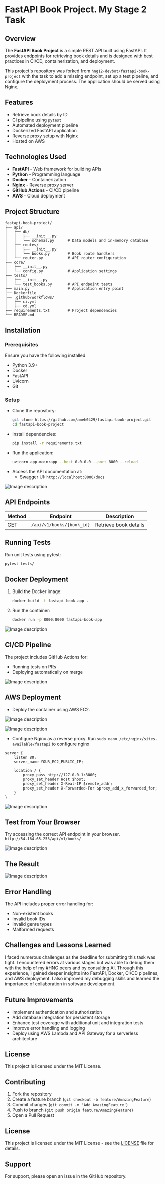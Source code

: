 # FastAPI Book Project. My Stage 2 Task 

## Overview
The **FastAPI Book Project** is a simple REST API built using FastAPI. It provides endpoints for retrieving book details and is designed with best practices in CI/CD, containerization, and deployment.

This project's repository was forked from `hng12-devbot/fastapi-book-project` with the task to add a missing endpoint, set up a test pipeline, and configure the deployment process. The application should be served using Nginx.

## Features
- Retrieve book details by ID
- CI pipeline using `pytest`
- Automated deployment pipeline
- Dockerized FastAPI application
- Reverse proxy setup with Nginx
- Hosted on AWS

## Technologies Used
- **FastAPI** - Web framework for building APIs
- **Python** - Programming language
- **Docker** - Containerization
- **Nginx** - Reverse proxy server
- **GitHub Actions** - CI/CD pipeline
- **AWS** - Cloud deployment

## Project Structure
```
fastapi-book-project/
├── api/
│   ├── db/
│   │   ├── __init__.py
│   │   └── schemas.py      # Data models and in-memory database
│   ├── routes/
│   │   ├── __init__.py
│   │   └── books.py        # Book route handlers
│   └── router.py           # API router configuration
├── core/
│   ├── __init__.py
│   └── config.py           # Application settings
├── tests/
│   ├── __init__.py
│   └── test_books.py       # API endpoint tests
├── main.py                 # Application entry point
│── Dockerfile
│── .github/workflows/
│   ├── ci.yml
│   ├── cd.yml
├── requirements.txt        # Project dependencies
└── README.md
```

## Installation

### Prerequisites
Ensure you have the following installed:
- Python 3.9+
- Docker
- FastAPI
- Uvicorn
- Git

### Setup
- Clone the repository:
   ```sh
   git clone https://github.com/ameh0429/fastapi-book-project.git
   cd fastapi-book-project
   ```
- Install dependencies:
   ```sh
   pip install -r requirements.txt
   ```
- Run the application:
   ```sh
   uvicorn app.main:app --host 0.0.0.0 --port 8000 --reload
   ```
- Access the API documentation at:
   - Swagger UI: `http://localhost:8000/docs`
   

![Image description](https://dev-to-uploads.s3.amazonaws.com/uploads/articles/ebuleugqgbkmcraxduo0.png)

## API Endpoints
| Method | Endpoint | Description |
|--------|---------|-------------|
| GET | `/api/v1/books/{book_id}` | Retrieve book details |

## Running Tests
Run unit tests using pytest:
```sh
pytest tests/
```

## Docker Deployment
1. Build the Docker image:
   ```sh
   docker build -t fastapi-book-app .
   ```
2. Run the container:
   ```sh
   docker run -p 8000:8000 fastapi-book-app
   ```

![Image description](https://dev-to-uploads.s3.amazonaws.com/uploads/articles/g8pvt85dlkq0t3pypqny.png)

## CI/CD Pipeline
The project includes GitHub Actions for:
- Running tests on PRs
- Deploying automatically on merge

![Image description](https://dev-to-uploads.s3.amazonaws.com/uploads/articles/netgnkm2iperunj8u2uc.png)

## AWS Deployment
- Deploy the container using AWS EC2.

![Image description](https://dev-to-uploads.s3.amazonaws.com/uploads/articles/nfb6lpq38bkxehl5cdim.png)


![Image description](https://dev-to-uploads.s3.amazonaws.com/uploads/articles/gqiuyp1jp0vaewdy91e4.png)

- Configure Nginx as a reverse proxy.
Run `sudo nano /etc/nginx/sites-available/fastapi` to configure nginx

```
server {
    listen 80;
    server_name YOUR_EC2_PUBLIC_IP;

    location / {
        proxy_pass http://127.0.0.1:8000;
        proxy_set_header Host $host;
        proxy_set_header X-Real-IP $remote_addr;
        proxy_set_header X-Forwarded-For $proxy_add_x_forwarded_for;
    }
}

```

![Image description](https://dev-to-uploads.s3.amazonaws.com/uploads/articles/zzd5emghwh68manawyq1.png)

## Test from Your Browser
Try accessing the correct API endpoint in your browser. 
`http://54.164.65.253/api/v1/books/`

![Image description](https://dev-to-uploads.s3.amazonaws.com/uploads/articles/1jvuzmmnztewyvlcgy3b.png)

## The Result

![Image description](https://dev-to-uploads.s3.amazonaws.com/uploads/articles/0jccs0bqa5bn8rmo5mo5.png)

## Error Handling
The API includes proper error handling for:
- Non-existent books
- Invalid book IDs
- Invalid genre types
- Malformed requests

## Challenges and Lessons Learned
I faced numerous challenges as the deadline for submitting this task was tight. I encountered errors at various stages but was able to debug them with the help of my #HNG peers and by consulting AI. Through this experience, I gained deeper insights into FastAPI, Docker, CI/CD pipelines, and AWS deployment. I also improved my debugging skills and learned the importance of collaboration in software development.

## Future Improvements 
- Implement authentication and authorization
- Add database integration for persistent storage
- Enhance test coverage with additional unit and integration tests
- Improve error handling and logging
- Deploy using AWS Lambda and API Gateway for a serverless architecture


## License
This project is licensed under the MIT License.

## Contributing

1. Fork the repository
2. Create a feature branch (`git checkout -b feature/AmazingFeature`)
3. Commit changes (`git commit -m 'Add AmazingFeature'`)
4. Push to branch (`git push origin feature/AmazingFeature`)
5. Open a Pull Request

## License

This project is licensed under the MIT License - see the [LICENSE](LICENSE) file for details.

## Support

For support, please open an issue in the GitHub repository.
